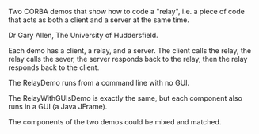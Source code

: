 Two CORBA demos that show how to code a "relay", i.e. a piece of code that acts as both a client
and a server at the same time.

Dr Gary Allen, The University of Huddersfield.


Each demo has a client, a relay, and a server.  The client calls the relay, the relay calls the sever, the
server responds back to the relay, then the relay responds back to the client.

The RelayDemo runs from a command line with no GUI.

The RelayWithGUIsDemo is exactly the same, but each component also runs in a GUI (a Java JFrame).

The components of the two demos could be mixed and matched.


